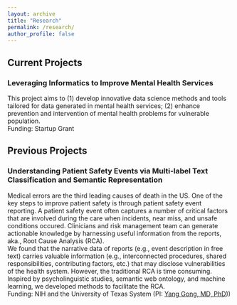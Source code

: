 ```yaml
---
layout: archive
title: "Research"
permalink: /research/
author_profile: false
---
```


## Current Projects

### Leveraging Informatics to Improve Mental Health Services
This project aims to (1) develop innovative data science methods and tools tailored for data generated in mental health services; (2) enhance prevention and intervention of mental health problems for vulnerable population.<br/>
Funding: Startup Grant

## Previous Projects

### Understanding Patient Safety Events via Multi-label Text Classification and Semantic Representation
Medical errors are the third leading causes of death in the US. One of the key steps to improve patient safety is through patient safety event reporting. A patient safety event often captures a number of critical factors that are involved during the care when incidents, near miss, and unsafe conditions occured. Clinicians and risk management team can generate actionable knowledge by harnessing useful information from the reports, aka., Root Cause Analysis (RCA).  
We found that the narrative data of reports (e.g., event description in free text) carries valuable information (e.g., interconnected procedures, shared responsibilities, contributing factors, etc.) that may disclose vulnerabilities of the health system. However, the traditional RCA is time consuming. Inspired by psycholinguistic studies, semantic web ontology, and machine learning, we developed methods to facilitate the RCA. <br/>
Funding: NIH and the University of Texas System (PI: [Yang Gong, MD, PhD](https://sbmi.uth.edu/faculty-and-staff/yang-gong.htm)))



